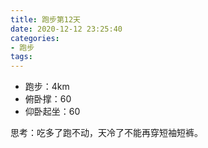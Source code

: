 ```yaml
---
title: 跑步第12天
date: 2020-12-12 23:25:40
categories: 
- 跑步
tags:
---
```


- 跑步：4km
- 俯卧撑：60
- 仰卧起坐：60

思考：吃多了跑不动，天冷了不能再穿短袖短裤。